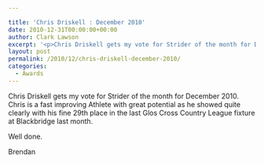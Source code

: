 ```yaml
---

title: 'Chris Driskell : December 2010'
date: 2010-12-31T00:00:00+00:00
author: Clark Lawson
excerpt: '<p>Chris Driskell gets my vote for Strider of the month for December 2010. Chris is a fast improving Athlete with great potential as he showed quite clearly with his fine 29th place in the last Glos Cross Country League fixture at Blackbridge last month. Well done.</p><p>Brendan</p>'
layout: post
permalink: /2010/12/chris-driskell-december-2010/
categories:
  - Awards
---
```

</p> 

Chris Driskell gets my vote for Strider of the month for December 2010. Chris is a fast improving Athlete with great potential as he showed quite clearly with his fine 29th place in the last Glos Cross Country League fixture at Blackbridge last month.

Well done.

Brendan